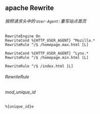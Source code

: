 ## apache Rewrite

###### 按照请求头中的 `User-Agent:`重写站点首页

	RewriteEngine On
	RewriteCond %{HTTP_USER_AGENT} ^Mozilla.*
	RewriteRule ^/$ /homepage.max.html [L]

	RewriteCond %{HTTP_USER_AGENT} ^Lynx.*
	RewriteRule ^/$ /homepage.min.html [L]

	RewriteRule ^/$ /index.html [L]

###### RewriteRule
###### mod_unique_id
	%{unique_id}e